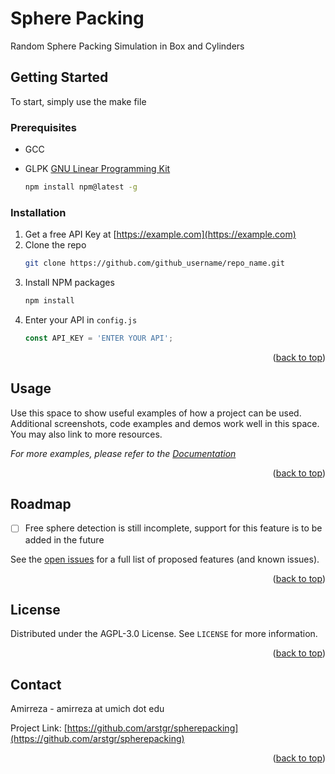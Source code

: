 # Sphere Packing
Random Sphere Packing Simulation in Box and Cylinders


<!-- GETTING STARTED -->
## Getting Started

To start, simply use the make file

### Prerequisites

* GCC

* GLPK [GNU Linear Programming Kit](https://www.gnu.org/software/glpk/)
  ```sh
  npm install npm@latest -g
  ```

### Installation

1. Get a free API Key at [https://example.com](https://example.com)
2. Clone the repo
   ```sh
   git clone https://github.com/github_username/repo_name.git
   ```
3. Install NPM packages
   ```sh
   npm install
   ```
4. Enter your API in `config.js`
   ```js
   const API_KEY = 'ENTER YOUR API';
   ```

<p align="right">(<a href="#top">back to top</a>)</p>



<!-- USAGE EXAMPLES -->
## Usage

Use this space to show useful examples of how a project can be used. Additional screenshots, code examples and demos work well in this space. You may also link to more resources.

_For more examples, please refer to the [Documentation](https://example.com)_

<p align="right">(<a href="#top">back to top</a>)</p>

<!-- ROADMAP -->
## Roadmap

- [ ] Free sphere detection is still incomplete, support for this feature is to be added in the future

See the [open issues](https://github.com/github_username/repo_name/issues) for a full list of proposed features (and known issues).

<p align="right">(<a href="#top">back to top</a>)</p>


<!-- LICENSE -->
## License

Distributed under the AGPL-3.0 License. See `LICENSE` for more information.

<p align="right">(<a href="#top">back to top</a>)</p>


## Contact

Amirreza - amirreza at umich dot edu

Project Link: [https://github.com/arstgr/spherepacking](https://github.com/arstgr/spherepacking)

<p align="right">(<a href="#top">back to top</a>)</p>

